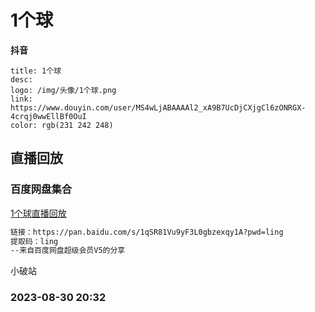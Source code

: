 # 1个球

**抖音**
```card
title: 1个球
desc: 
logo: /img/头像/1个球.png
link: https://www.douyin.com/user/MS4wLjABAAAAl2_xA9B7UcDjCXjgCl6zONRGX-4crqj0wwEllBf0OuI
color: rgb(231 242 248)
```

## 直播回放

### 百度网盘集合
[1个球直播回放](https://pan.baidu.com/s/1qSR81Vu9yF3L0gbzexqy1A?pwd=ling)
```html
链接：https://pan.baidu.com/s/1qSR81Vu9yF3L0gbzexqy1A?pwd=ling
提取码：ling
--来自百度网盘超级会员V5的分享
```

小破站
### 2023-08-30 20:32
<BiliBili bvid="BV1Mp4y1N7cd" />

